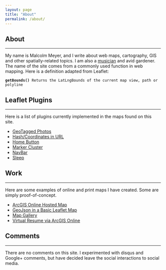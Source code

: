 ```yaml
---
layout: page
title: "About"
permalink: /about/
---
```

## About
***
My name is Malcolm Meyer, and I write about web maps, cartography, GIS and other spatially-related topics. I am also a [musician](http://malcolmmeyer.tumblr.com) and avid gardener. The name of the site comes from a commonly used function in web mapping. Here is a definition adapted from Leaflet:

<pre><code><strong>getBounds()</strong> Returns the LatLngBounds of the current map view, path or polyline</code></pre>

## Leaflet Plugins 
***
Here is a list of plugins currently implemented in the maps found on this site.

 - [GeoTagged Photos](https://github.com/turban/Leaflet.Photo)
 - [Hash/Coordinates in URL](https://github.com/mlevans/leaflet-hash)
 - [Home Button](https://github.com/nguyenning/Leaflet.defaultextent)
 - [Marker Cluster](https://github.com/Leaflet/Leaflet.markercluster)
 - [NavBar](https://github.com/davidchouse/Leaflet.NavBar)
 - [Sleep](https://github.com/CliffCloud/Leaflet.Sleep)

## Work
***
Here are some examples of online and print maps I have created. Some are simply proof-of-concept.

- [ArcGIS Online Hosted Map](http://www.arcgis.com/apps/Viewer/index.html?appid=a7b9fe89135b4f69a51803704c8302b2)
- [GeoJson in a Basic Leaflet Map](http://getbounds.com/geojson)
- [Map Gallery](http://getbounds.com/map-gallery "Map Gallery")
- [Virtual Resume via ArcGIS Online](http://www.arcgis.com/apps/MapJournal/index.html?appid=97e1a75ea03043c392c1e6b09b1997d0&webmap=f21d3db8cc7e48c885e795bf679dd363)

## Comments
***
There are no comments on this site. I experimented with disqus and Google+ comments, but have decided leave the social interactions to social media.


